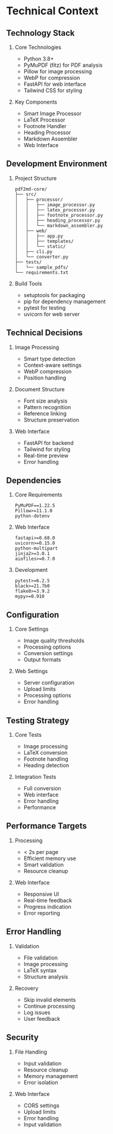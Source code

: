 # Technical Context

## Technology Stack
1. Core Technologies
   - Python 3.8+
   - PyMuPDF (fitz) for PDF analysis
   - Pillow for image processing
   - WebP for compression
   - FastAPI for web interface
   - Tailwind CSS for styling

2. Key Components
   - Smart Image Processor
   - LaTeX Processor
   - Footnote Handler
   - Heading Processor
   - Markdown Assembler
   - Web Interface

## Development Environment
1. Project Structure
   ```
   pdf2md-core/
   ├── src/
   │   ├── processor/
   │   │   ├── image_processor.py
   │   │   ├── latex_processor.py
   │   │   ├── footnote_processor.py
   │   │   ├── heading_processor.py
   │   │   └── markdown_assembler.py
   │   ├── web/
   │   │   ├── app.py
   │   │   ├── templates/
   │   │   └── static/
   │   ├── cli.py
   │   └── converter.py
   ├── tests/
   │   └── sample_pdfs/
   └── requirements.txt
   ```

2. Build Tools
   - setuptools for packaging
   - pip for dependency management
   - pytest for testing
   - uvicorn for web server

## Technical Decisions
1. Image Processing
   - Smart type detection
   - Context-aware settings
   - WebP compression
   - Position handling

2. Document Structure
   - Font size analysis
   - Pattern recognition
   - Reference linking
   - Structure preservation

3. Web Interface
   - FastAPI for backend
   - Tailwind for styling
   - Real-time preview
   - Error handling

## Dependencies
1. Core Requirements
   ```
   PyMuPDF==1.22.5
   Pillow>=11.1.0
   python-dotenv
   ```

2. Web Interface
   ```
   fastapi>=0.68.0
   uvicorn>=0.15.0
   python-multipart
   jinja2>=3.0.1
   aiofiles>=0.7.0
   ```

3. Development
   ```
   pytest>=6.2.5
   black>=21.7b0
   flake8>=3.9.2
   mypy>=0.910
   ```

## Configuration
1. Core Settings
   - Image quality thresholds
   - Processing options
   - Conversion settings
   - Output formats

2. Web Settings
   - Server configuration
   - Upload limits
   - Processing options
   - Error handling

## Testing Strategy
1. Core Tests
   - Image processing
   - LaTeX conversion
   - Footnote handling
   - Heading detection

2. Integration Tests
   - Full conversion
   - Web interface
   - Error handling
   - Performance

## Performance Targets
1. Processing
   - < 2s per page
   - Efficient memory use
   - Smart validation
   - Resource cleanup

2. Web Interface
   - Responsive UI
   - Real-time feedback
   - Progress indication
   - Error reporting

## Error Handling
1. Validation
   - File validation
   - Image processing
   - LaTeX syntax
   - Structure analysis

2. Recovery
   - Skip invalid elements
   - Continue processing
   - Log issues
   - User feedback

## Security
1. File Handling
   - Input validation
   - Resource cleanup
   - Memory management
   - Error isolation

2. Web Interface
   - CORS settings
   - Upload limits
   - Error handling
   - Input validation
